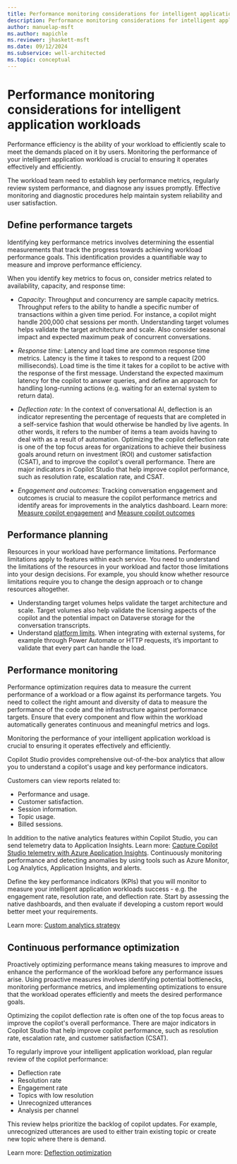 ```yaml
---
title: Performance monitoring considerations for intelligent application workloads
description: Performance monitoring considerations for intelligent application workloads TODO
author: manuelap-msft
ms.author: mapichle
ms.reviewer: jhaskett-msft
ms.date: 09/12/2024
ms.subservice: well-architected
ms.topic: conceptual
---
```


# Performance monitoring considerations for intelligent application workloads

Performance efficiency is the ability of your workload to efficiently scale to meet the demands placed on it by users. Monitoring the performance of your intelligent application workload is crucial to ensuring it operates effectively and efficiently.

The workload team need to establish key performance metrics, regularly review system performance, and diagnose any issues promptly. Effective monitoring and diagnostic procedures help maintain system reliability and user satisfaction. 

## Define performance targets

Identifying key performance metrics involves determining the essential measurements that track the progress towards achieving workload performance goals. This identification provides a quantifiable way to measure and improve performance efficiency. 

When you identify key metrics to focus on, consider metrics related to availability, capacity, and response time:

- _Capacity_: Throughput and concurrency are sample capacity metrics. Throughput refers to the ability to handle a specific number of transactions within a given time period. For instance, a copilot might handle 200,000 chat sessions per month. Understanding target volumes helps validate the target architecture and scale. Also consider seasonal impact and expected maximum peak of concurrent conversations.

- _Response time:_ Latency and load time are common response time metrics. Latency is the time it takes to respond to a request (200 milliseconds). Load time is the time it takes for a copilot to be active with the response of the first message. Understand the expected maximum latency for the copilot to answer queries, and define an approach for handling long-running actions (e.g. waiting for an external system to return data).

- _Deflection rate:_ In the context of conversational AI, deflection is an indicator representing the percentage of requests that are completed in a self-service fashion that would otherwise be handled by live agents. In other words, it refers to the number of items a team avoids having to deal with as a result of automation. Optimizing the copilot deflection rate is one of the top focus areas for organizations to achieve their business goals around return on investment (ROI) and customer satisfaction (CSAT), and to improve the copilot's overall performance. There are major indicators in Copilot Studio that help improve copilot performance, such as resolution rate, escalation rate, and CSAT.

- _Engagement and outcomes_: Tracking conversation engagement and outcomes is crucial to measure the copilot performance metrics and identify areas for improvements in the analytics dashboard. Learn more: [Measure copilot engagement](/microsoft-copilot-studio/guidance/measuring-engagement) and [Measure copilot outcomes](/microsoft-copilot-studio/guidance/measuring-outcomes)

## Performance planning

Resources in your workload have performance limitations. Performance limitations apply to features within each service. You need to understand the limitations of the resources in your workload and factor those limitations into your design decisions. For example, you should know whether resource limitations require you to change the design approach or to change resources altogether.

- Understanding target volumes helps validate the target architecture and scale. Target volumes also help validate the licensing aspects of the copilot and the potential impact on Dataverse storage for the conversation transcripts.
- Understand [platform limits](/microsoft-copilot-studio/requirements-quotas). When integrating with external systems, for example through Power Automate or HTTP requests, it’s important to validate that every part can handle the load.

## Performance monitoring

Performance optimization requires data to measure the current performance of a workload or a flow against its performance targets. You need to collect the right amount and diversity of data to measure the performance of the code and the infrastructure against performance targets. Ensure that every component and flow within the workload automatically generates continuous and meaningful metrics and logs.

Monitoring the performance of your intelligent application workload is crucial to ensuring it operates effectively and efficiently. 

Copilot Studio provides comprehensive out-of-the-box analytics that allow you to understand a copilot's usage and key performance indicators.

Customers can view reports related to:

- Performance and usage.
- Customer satisfaction.
- Session information.
- Topic usage.
- Billed sessions.

In addition to the native analytics features within Copilot Studio, you can send telemetry data to Application Insights. Learn more: [Capture Copilot Studio telemetry with Azure Application Insights](/microsoft-copilot-studio/advanced-bot-framework-composer-capture-telemetry?tabs=webApp). Continuously monitoring performance and detecting anomalies by using tools such as Azure Monitor, Log Analytics, Application Insights, and alerts.

Define the key performance indicators (KPIs) that you will monitor to measure your intelligent application workloads success - e.g. the engagement rate, resolution rate, and deflection rate. Start by assessing the native dashboards, and then evaluate if developing a custom report would better meet your requirements.

Learn more: [Custom analytics strategy](/microsoft-copilot-studio/guidance/custom-analytics-strategy)

## Continuous performance optimization

Proactively optimizing performance means taking measures to improve and enhance the performance of the workload before any performance issues arise. Using proactive measures involves identifying potential bottlenecks, monitoring performance metrics, and implementing optimizations to ensure that the workload operates efficiently and meets the desired performance goals.

Optimizing the copilot deflection rate is often one of the top focus areas to improve the copilot's overall performance. There are major indicators in Copilot Studio that help improve copilot performance, such as resolution rate, escalation rate, and customer satisfaction (CSAT).

To regularly improve your intelligent application workload, plan regular review of the copilot performance:

- Deflection rate
- Resolution rate
- Engagement rate
- Topics with low resolution
- Unrecognized utterances
- Analysis per channel

This review helps prioritize the backlog of copilot updates. For example, unrecognized utterances are used to either train existing topic or create new topic where there is demand.

Learn more: [Deflection optimization](/microsoft-copilot-studio/guidance/deflection-overview)




